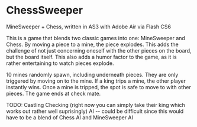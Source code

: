 ChessSweeper
============

MineSweeper + Chess, written in AS3 with Adobe Air via Flash CS6

This is a game that blends two classic games into one: MineSweeper and Chess. By moving a piece to a mine, the piece explodes. This adds the challenge of not just concerning oneself with the other pieces on the board, but the board itself. This also adds a humor factor to the game, as it is rather entertaining to watch pieces explode.

10 mines randomly spawn, including underneath pieces. They are only triggered by moving on to the mine. If a king trips a mine, the other player instantly wins. Once a mine is tripped, the spot is safe to move to with other pieces. The game ends at check mate.

TODO:
Castling
Checking (right now you can simply take their king which works out rather well suprisingly)
AI -- could be difficult since this would have to be a blend of Chess AI and MineSweeper AI
